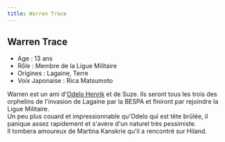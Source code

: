 ```yaml
---
title: Warren Trace
---
```


Warren Trace
------------





* Age : 13 ans
* Rôle : Membre de la Ligue Militaire
* Origines : Lagaine, Terre
* Voix Japonaise : Rica Matsumoto


Warren est un ami d'[Odelo Henrik](uc/victory-gundam/odelo-henrik.html) et de Suze. Ils seront tous les trois des orphelins de l'invasion de Lagaine par la BESPA et finiront par rejoindre la Ligue Militaire.   
Un peu plus couard et impressionnable qu'Odelo qui est tête brûlée, il panique assez rapidement et s'avère d'un naturel très pessimiste.   
Il tombera amoureux de Martina Kanskrie qu'il a rencontré sur Hiland.

